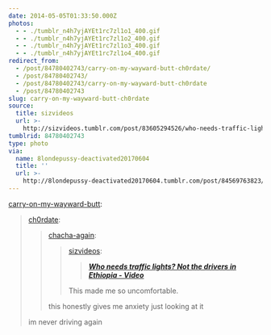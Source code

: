 ```yaml
---
date: 2014-05-05T01:33:50.000Z
photos:
  - - ./tumblr_n4h7yjAYEt1rc7zl1o1_400.gif
  - - ./tumblr_n4h7yjAYEt1rc7zl1o2_400.gif
  - - ./tumblr_n4h7yjAYEt1rc7zl1o3_400.gif
  - - ./tumblr_n4h7yjAYEt1rc7zl1o4_400.gif
redirect_from:
  - /post/84780402743/carry-on-my-wayward-butt-ch0rdate/
  - /post/84780402743/
  - /post/84780402743/carry-on-my-wayward-butt-ch0rdate
  - /post/84780402743
slug: carry-on-my-wayward-butt-ch0rdate
source:
  title: sizvideos
  url: >-
    http://sizvideos.tumblr.com/post/83605294526/who-needs-traffic-lights-not-the-drivers-in
tumblrid: 84780402743
type: photo
via:
  name: 8londepussy-deactivated20170604
  title: ''
  url: >-
    http://8londepussy-deactivated20170604.tumblr.com/post/84569763823/carry-on-my-wayward-butt-ch0rdate
---
```

<p><a class="tumblr_blog" href="http://byke.co.vu/post/83749848202">carry-on-my-wayward-butt</a>:</p>
<blockquote>
<p><a class="tumblr_blog" href="http://ch0rdate.tumblr.com/post/83716696970/chacha-again-sizvideos-who-needs-traffic">ch0rdate</a>:</p>
<blockquote>
<p><a class="tumblr_blog" href="http://chacha-again.tumblr.com/post/83657928999/sizvideos-who-needs-traffic-lights-not-the">chacha-again</a>:</p>
<blockquote>
<p><a class="tumblr_blog" href="http://sizvideos.tumblr.com/post/83605294526/who-needs-traffic-lights-not-the-drivers-in">sizvideos</a>:</p>
<blockquote>
<p><a href="http://siz.io/s/wtf/v/meskel-square-addis-abeba?srctum"><strong><em>Who needs traffic lights? Not the drivers in Ethiopia - Video</em></strong></a></p>
</blockquote>
<p>This made me so uncomfortable.</p>
</blockquote>
<p>this honestly gives me anxiety just looking at it</p>
</blockquote>
<p>im never driving again</p>
</blockquote>
